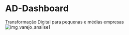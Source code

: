 # AD-Dashboard
Transformação Digital para pequenas e médias empresas
![img_varejo_analise1](https://user-images.githubusercontent.com/54138378/189162287-a8f4b70b-f579-4ed8-af0d-de9615fa9231.jpg)
